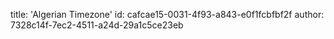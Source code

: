 title: 'Algerian Timezone'
id: cafcae15-0031-4f93-a843-e0f1fcbfbf2f
author: 7328c14f-7ec2-4511-a24d-29a1c5ce23eb
